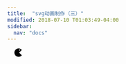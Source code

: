 ```yaml
---
title:  "svg动画制作（三）"
modified: 2018-07-10 T01:03:49-04:00
sidebar:
  nav: "docs"
---
```



<html>
	<head>
		<meta charset="{CHARSET}">
		<style>
		.scale {
	    width: 50px;
        height: 50px;
		transition: all 0S;
	}
	.scale:hover {
	  transform: scale(-0.1); 
	}
	.rotate:hover{
	  transform:skew(180deg);
	}
  		</style>
	</head>
	<body>
		<div class="scale">
		<div class="rotate">
			<?xml version="1.0" encoding="UTF-8" standalone="no"?>
<svg xmlns="http://www.w3.org/2000/svg" version="1.1" width="512" height="200" viewBox="0 0 512 512">
<title/>
<g id="icomoon-ignore">
</g>
<path d="M482.365 89.402c-46.951-54.725-116.605-89.402-194.365-89.402-141.385 0-256 114.615-256 256s114.615 256 256 256c77.76 0 147.414-34.678 194.364-89.402l-162.364-166.598 162.365-166.598zM352 60.301c19.716 0 35.699 15.982 35.699 35.699s-15.983 35.699-35.699 35.699-35.699-15.983-35.699-35.699c0-19.716 15.983-35.699 35.699-35.699z"/>
</svg>
		</div>
		</div>
	</body>
</html>

